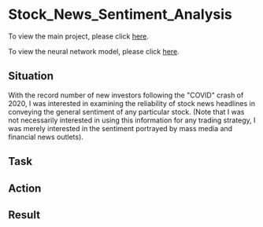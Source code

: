 # Stock_News_Sentiment_Analysis
To view the main project, please click [here](https://nbviewer.jupyter.org/github/tanyadyne/Stock_News_Sentiment_Analysis/blob/main/News_Sentiment_Analysis/Scraping_News.ipynb).

To view the neural network model, please click [here](https://nbviewer.jupyter.org/github/tanyadyne/Stock_News_Sentiment_Analysis/blob/main/News_Sentiment_Analysis/Natural_Language_Classification.ipynb).

## Situation
With the record number of new investors following the "COVID" crash of 2020, I was interested in examining the reliability of stock news headlines in conveying the general sentiment of any particular stock. (Note that I was not necessarily interested in using this information for any trading strategy, I was merely interested in the sentiment portrayed by mass media and financial news outlets). 

## Task


## Action


## Result
